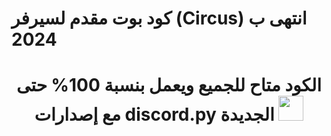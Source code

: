 # كود بوت مقدم لسيرفر (Circus) انتهى ب 2024
<h1 align="center">الكود متاح للجميع ويعمل بنسبة 100% حتى مع إصدارات discord.py الجديدة <img src="https://media.tenor.com/PgmQkFlqefYAAAAi/neco-arc-neco-arc-chaos.gif" width="40" height="40" /></h1>
